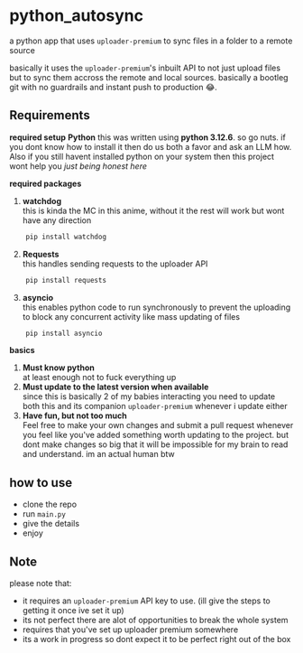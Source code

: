 # python_autosync
a python app that uses `uploader-premium` to sync files in a folder to a remote source

basically it uses the `uploader-premium`'s inbuilt API to not just upload files but to sync them accross the remote and local sources. basically a bootleg git with no guardrails and instant push to production 😂.

## Requirements
**required setup**
**Python**
this was written using **python 3.12.6**. so go nuts. if you dont know how to install it then do us both a favor and ask an LLM how. Also if you still havent installed python on your system then this project wont help you *just being honest here*

**required packages**
1. **watchdog**  
this is kinda the MC in this anime, without it the rest will work but wont have any direction

```bash
	pip install watchdog
```
2. **Requests**  
this handles sending requests to the uploader API

```bash
	pip install requests
```
3. **asyncio**  
this enables python code to run synchronously to prevent the uploading to block any concurrent activity like mass updating of files

```bash
	pip install asyncio
```

**basics**
1. **Must know python**  
at least enough not to fuck everything up
2. **Must update to the latest version when available**  
since this is basically 2 of my babies interacting you need to update both this and its companion `uploader-premium` whenever i update either
3. **Have fun, but not too much**  
Feel free to make your own changes and submit a pull request whenever you feel like you've added something worth updating to the project. but dont make changes so big that it will be impossible for my brain to read and understand. im an actual human btw

## how to use
- clone the repo
- run `main.py`
- give the details
- enjoy

## Note
please note that:
- it requires an `uploader-premium` API key to use. (ill give the steps to getting it once ive set it up)
- its not perfect there are alot of opportunities to break the whole system
- requires that you've set up uploader premium somewhere
- its a work in progress so dont expect it to be perfect right out of the box
